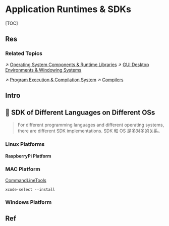 # Application Runtimes & SDKs

[TOC]



## Res
### Related Topics
↗ [Operating System Components & Runtime Libraries](../../../🥷🏼%20Operating%20System%20(Engineering%20Part)/📟%20System%20Level%20Programming/😴%20Operating%20System%20Components%20&%20Runtime%20Libraries/Operating%20System%20Components%20&%20Runtime%20Libraries.md)
↗ [GUI Desktop Environments & Windowing Systems](../../../🥷🏼%20Operating%20System%20(Engineering%20Part)/Linux%20(Derived%20From%20UNIX%20Family)/Linux%20Free%20Software%20&%20OSS%20(Open%20Source%20Software)/Host%20Management/GUI%20Desktop%20Environments%20&%20Windowing%20Systems/GUI%20Desktop%20Environments%20&%20Windowing%20Systems.md)

↗ [Program Execution & Compilation System](../../../🛣️%20Program%20Execution%20&%20Compilation%20System/Program%20Execution%20&%20Compilation%20System.md)
↗ [Compilers](../Program%20Execution%20Related%20Tools%20Chain/Compilers/Compilers.md)



## Intro



## 📇 SDK of Different Languages on Different OSs
> For different programming languages and different operating systems, there are different SDK implementations. 
> SDK 和 OS 是多对多的关系。


### Linux Platforms
#### RaspberryPi Platform


### MAC Platform
[CommandLineTools](https://osxdaily.com/2014/02/12/install-command-line-tools-mac-os-x/)
```shell
xcode-select --install
```

### Windows Platform



## Ref


